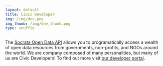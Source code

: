 ```yaml
---
layout: default
title: Civic Developer
img: /img/dev.png
img_thumb: /img/dev_thumb.png
type: snuffie
---
```


The [Socrata Open Data API](http://dev.socrata.com) allows you to programatically access a wealth of open data resources from governments, non-profits, and NGOs around the world. We are company composed of many personalities, but many of us are Civic Developers! To find out more visit [our developer portal](http://dev.socrata.com/).
